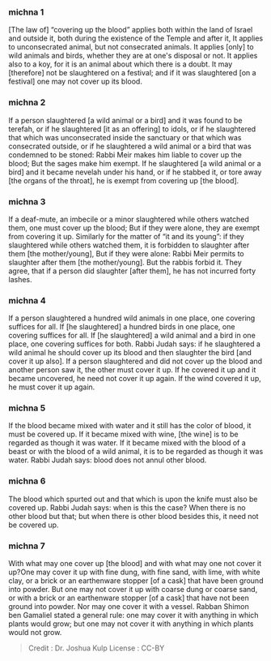 
### michna 1
[The law of] “covering up the blood” applies both within the land of Israel and outside it, both during the existence of the Temple and after it, It applies to unconsecrated animal, but not consecrated animals. It applies [only] to wild animals and birds, whether they are at one's disposal or not. It applies also to a koy, for it is an animal about which there is a doubt. It may [therefore] not be slaughtered on a festival; and if it was slaughtered [on a festival] one may not cover up its blood.

### michna 2
If a person slaughtered [a wild animal or a bird] and it was found to be terefah, or if he slaughtered [it as an offering] to idols, or if he slaughtered that which was unconsecrated inside the sanctuary or that which was consecrated outside, or if he slaughtered a wild animal or a bird that was condemned to be stoned: Rabbi Meir makes him liable to cover up the blood; But the sages make him exempt. If he slaughtered [a wild animal or a bird] and it became nevelah under his hand, or if he stabbed it, or tore away [the organs of the throat], he is exempt from covering up [the blood].

### michna 3
If a deaf-mute, an imbecile or a minor slaughtered while others watched them, one must cover up the blood; But if they were alone, they are exempt from covering it up. Similarly for the matter of “it and its young”: if they slaughtered while others watched them, it is forbidden to slaughter after them [the mother/young], But if they were alone: Rabbi Meir permits to slaughter after them [the mother/young]. But the rabbis forbid it. They agree, that if a person did slaughter [after them], he has not incurred forty lashes.

### michna 4
If a person slaughtered a hundred wild animals in one place, one covering suffices for all. If [he slaughtered] a hundred birds in one place, one covering suffices for all. If [he slaughtered] a wild animal and a bird in one place, one covering suffices for both. Rabbi Judah says: if he slaughtered a wild animal he should cover up its blood and then slaughter the bird [and cover it up also]. If a person slaughtered and did not cover up the blood and another person saw it, the other must cover it up. If he covered it up and it became uncovered, he need not cover it up again. If the wind covered it up, he must cover it up again.

### michna 5
If the blood became mixed with water and it still has the color of blood, it must be covered up. If it became mixed with wine, [the wine] is to be regarded as though it was water. If it became mixed with the blood of a beast or with the blood of a wild animal, it is to be regarded as though it was water. Rabbi Judah says: blood does not annul other blood.

### michna 6
The blood which spurted out and that which is upon the knife must also be covered up. Rabbi Judah says: when is this the case? When there is no other blood but that; but when there is other blood besides this, it need not be covered up.

### michna 7
With what may one cover up [the blood] and with what may one not cover it up?One may cover it up with fine dung, with fine sand, with lime, with white clay, or a brick or an earthenware stopper [of a cask] that have been ground into powder. But one may not cover it up with coarse dung or coarse sand, or with a brick or an earthenware stopper [of a cask] that have not been ground into powder. Nor may one cover it with a vessel. Rabban Shimon ben Gamaliel stated a general rule: one may cover it with anything in which plants would grow; but one may not cover it with anything in which plants would not grow.

>Credit : Dr. Joshua Kulp
>License : CC-BY